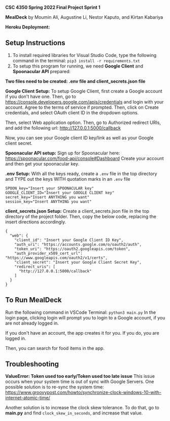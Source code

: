 **CSC 4350 Spring 2022 Final Project Sprint 1**

**MealDeck** by Moumin Ali, Augustine Li, Nestor Kaputo, and Kirtan Kabariya

**Heroku Deployment:**

## Setup Instructions
1. To install required libraries for Visual Studio Code, type the following command in the terminal:
`pip3 install -r requirements.txt`
2. To setup this program for running, we need **Google Client** and **Spoonacular API** prepared:

**Two files need to be created: .env file and client_secrets.json file**

**Google Client Setup:**
To setup Google Client, first create a Google account if you don't have one.
Then, go to https://console.developers.google.com/apis/credentials
and login with your account.
Agree to the terms of service if prompted.
Then, click on Create credentials,
and select OAuth client ID in the dropdown options.

Then, select Web application option.
Then, go to Authorized redirect URIs,
and add the following url:
http://127.0.0.1:5000/callback

Now, you can see your Google client ID key/link as well as your Google client secret.

**Spoonacular API setup:**
Sign up for Spoonacular here: https://spoonacular.com/food-api/console#Dashboard
Create your account and then get your spoonacular key.

**.env Setup:**
With all the keys ready, create a `.env` file in the top directory
and TYPE out the keys WITH quotation marks in an `.env` file
```
SPOON_key="Insert your SPOONACULAR key"
GOOGLE_CLIENT_ID="Insert your GOOGLE CLIENT key"
secret_key="Insert ANYTHING you want"
session_key="Insert ANYTHING you want"
```

**client_secrets.json Setup:**
Create a client_secrets.json file in the top directory of the project folder.
Then, copy the below code, replacing the insert directions accordingly.
```
{
  "web": {
    "client_id": "Insert your Google Client ID Key",
    "auth_uri": "https://accounts.google.com/o/oauth2/auth",
    "token_uri": "https://oauth2.googleapis.com/token",
    "auth_provider_x509_cert_url": "https://www.googleapis.com/oauth2/v1/certs",
    "client_secret": "Insert your Google Client Secret Key",
    "redirect_uris": [
      "http://127.0.0.1:5000/callback"
    ]
  }
}
```

## To Run MealDeck
Run the following command in VSCode Terminal:
`python3 main.py` 
In the login page, clicking login will prompt you to login to a Google account, if you are not already logged in.

If you don't have an account, the app creates it for you. If you do, you are logged in.

Then, you can search for food items in the app.

## Troubleshooting
**ValueError: Token used too early/Token used too late issue**
This issue occurs when your system time is out of sync with Google Servers.
One possible solution is to re-sync the system time: https://www.groovypost.com/howto/synchronize-clock-windows-10-with-internet-atomic-time/

Another solution is to increase the clock skew tolerance. 
To do that, go to **main.py** and find `clock_skew_in_seconds`, and increase that value.
